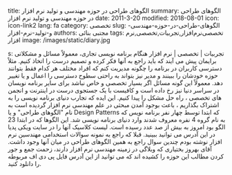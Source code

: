 title: الگوهای طراحی در حوزه مهندسی و تولید نرم افزار
summary: الگوهای طراحی در حوزه مهندسی و تولید نرم افزار
date: 2011-3-20
modified: 2018-08-01
icon:  icon-link2
lang: fa
category: تخصصی
slug: الگوهای-طراحی-در-حوزه-مهندسی-و-تولید-نرم-افزار
authors: مجتبی بنائی
tags: تخصصی‌نرم‌افزار,تجربیات,تخصصی,نرم افزار
image: /images/static/diary.jpg

s: تجربیات | تخصصی | نرم افزار هنگام برنامه نویسی تجاری، معمولاً مسائل و مشکلاتی برایمان پیش می آیند که باید راجع به آنها فکر کرده و تصمیم درست را اتخاذ کنیم. مثلاً دسترسی کاربران در برنامه را چگونه مدیریت کنم که افراد مختلف هر کدام فقط بتوانند حوزه خودشان را ببینند و مدیر نیز بتواند به راحتی سطوح دسترسی را اعمال و یا تغییر دهد.  معمولاً این گونه مسائل اگر بسیار تخصصی و خاص نباشد برای سایر برنامه نویسان در سراسر دنیا نیز رخ داده است و کافیست با یک جستجوی درست در اینترنت  و انجمن های تخصصی ، راه حل مشکل را پیدا کنیم.  این ایده که تجارب دنیای برنامه نویسی را به اشتراک بگذاریم ، باعث بوجود آمدن مبحثی در علم مهندسی نرم افزار گردیده است به نام "الگوهای طراحی" و یا Design Patterns که ابتدا توسط چهار نفر برنامه نویس که به نام گروه 4 نفره معروف شدند وارد دنیای برنامه نویسی شد.  این الگوها که در ابتدا 23 الگو بود  امروز به بیش از صد عدد رسیده است.  لیست کلاسیک آنها را در سایت ویکی پدیا در این آدرس می توانید ببینید.  قبلا که راجع به نمونه سوالات استخدامی مهندسین نرم افزار نوشته بودم چندین سوال راجع به همین الگوهای طراحی در میان آنها وجود داشت.  آقای بهروز بختیاری که وبلاگی در زمینه مهندسی نرم افزار دارند، زحمت جمع و جور کردن مطالب این حوزه را کشیده اند که می توانید از این آدرس فایل پی دی اف مربوطه را دانلود کنید.